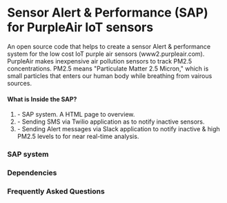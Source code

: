 # Sensor Alert & Performance (SAP) for PurpleAir IoT sensors

An open source code that helps to create a sensor Alert & performance system for the low cost IoT purple air sensors (www2.purpleair.com). PurpleAir makes inexpensive air pollution sensors to track PM2.5 concentrations. PM2.5 means "Particulate Matter 2.5 Micron," which is small particles that enters our human body while breathing from vairous sources.

#### What is Inside the SAP? 
1. <filename> - SAP system. A HTML page to overview.
2. <filename> - Sending SMS via Twilio application as to notify inactive sensors.
3. <filename> - Sending Alert messages via Slack application to notify inactive & high PM2.5 levels to for near real-time analysis.

### SAP system



### Dependencies





### Frequently Asked Questions


